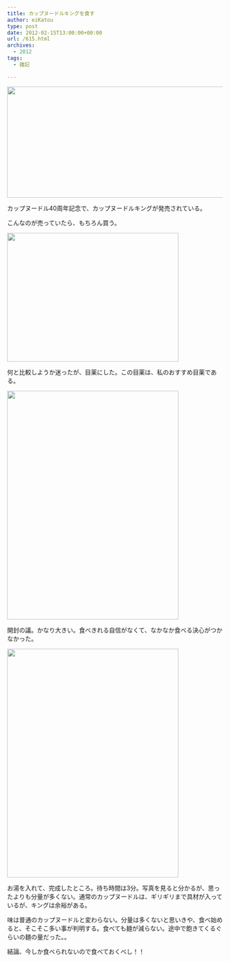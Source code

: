 ```yaml
---
title: カップヌードルキングを食す
author: eiKatou
type: post
date: 2012-02-15T13:00:00+00:00
url: /615.html
archives:
  - 2012
tags:
  - 雑記

---
```

[<img src="/uploads/2012/02/201202_cupnoodle0.jpg" alt="" title="201202_cupnoodle0" width="600" height="259" class="alignleft size-full wp-image-616" srcset="/uploads/2012/02/201202_cupnoodle0.jpg 600w, /uploads/2012/02/201202_cupnoodle0-300x129.jpg 300w, /uploads/2012/02/201202_cupnoodle0-500x215.jpg 500w" sizes="(max-width: 600px) 100vw, 600px" />][1]

カップヌードル40周年記念で、カップヌードルキングが発売されている。
  
こんなのが売っていたら、もちろん買う。

<!--more-->

[<img src="/uploads/2012/02/201202_cupnoodle1.jpg" alt="" title="201202_cupnoodle1" width="400" height="300" class="alignnone size-full wp-image-617" srcset="/uploads/2012/02/201202_cupnoodle1.jpg 400w, /uploads/2012/02/201202_cupnoodle1-300x225.jpg 300w" sizes="(max-width: 400px) 100vw, 400px" />][2]

何と比較しようか迷ったが、目薬にした。この目薬は、私のおすすめ目薬である。

[<img src="/uploads/2012/02/201202_cupnoodle2.jpg" alt="" title="201202_cupnoodle2" width="400" height="533" class="alignnone size-full wp-image-618" />][3]

開封の議。かなり大きい。食べきれる自信がなくて、なかなか食べる決心がつかなかった。

[<img src="/uploads/2012/02/201202_cupnoodle3.jpg" alt="" title="201202_cupnoodle3" width="400" height="533" class="alignnone size-full wp-image-619" />][4]

お湯を入れて、完成したところ。待ち時間は3分。写真を見ると分かるが、思ったよりも分量が多くない。通常のカップヌードルは、ギリギリまで具材が入っているが、キングは余裕がある。

味は普通のカップヌードルと変わらない。分量は多くないと思いきや、食べ始めると、そこそこ多い事が判明する。食べても麺が減らない。途中で飽きてくるぐらいの麺の量だった。。

結論、今しか食べられないので食べておくべし！！

 [1]: http://www.cupnoodle.jp/product/king/index.html
 [2]: /uploads/2012/02/201202_cupnoodle1.jpg
 [3]: /uploads/2012/02/201202_cupnoodle2.jpg
 [4]: /uploads/2012/02/201202_cupnoodle3.jpg
